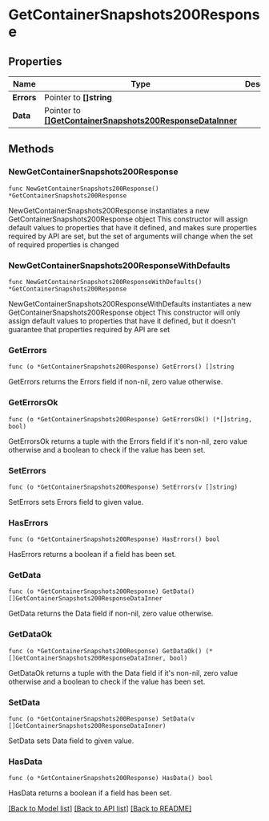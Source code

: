 # GetContainerSnapshots200Response

## Properties

Name | Type | Description | Notes
------------ | ------------- | ------------- | -------------
**Errors** | Pointer to **[]string** |  | [optional] 
**Data** | Pointer to [**[]GetContainerSnapshots200ResponseDataInner**](GetContainerSnapshots200ResponseDataInner.md) |  | [optional] 

## Methods

### NewGetContainerSnapshots200Response

`func NewGetContainerSnapshots200Response() *GetContainerSnapshots200Response`

NewGetContainerSnapshots200Response instantiates a new GetContainerSnapshots200Response object
This constructor will assign default values to properties that have it defined,
and makes sure properties required by API are set, but the set of arguments
will change when the set of required properties is changed

### NewGetContainerSnapshots200ResponseWithDefaults

`func NewGetContainerSnapshots200ResponseWithDefaults() *GetContainerSnapshots200Response`

NewGetContainerSnapshots200ResponseWithDefaults instantiates a new GetContainerSnapshots200Response object
This constructor will only assign default values to properties that have it defined,
but it doesn't guarantee that properties required by API are set

### GetErrors

`func (o *GetContainerSnapshots200Response) GetErrors() []string`

GetErrors returns the Errors field if non-nil, zero value otherwise.

### GetErrorsOk

`func (o *GetContainerSnapshots200Response) GetErrorsOk() (*[]string, bool)`

GetErrorsOk returns a tuple with the Errors field if it's non-nil, zero value otherwise
and a boolean to check if the value has been set.

### SetErrors

`func (o *GetContainerSnapshots200Response) SetErrors(v []string)`

SetErrors sets Errors field to given value.

### HasErrors

`func (o *GetContainerSnapshots200Response) HasErrors() bool`

HasErrors returns a boolean if a field has been set.

### GetData

`func (o *GetContainerSnapshots200Response) GetData() []GetContainerSnapshots200ResponseDataInner`

GetData returns the Data field if non-nil, zero value otherwise.

### GetDataOk

`func (o *GetContainerSnapshots200Response) GetDataOk() (*[]GetContainerSnapshots200ResponseDataInner, bool)`

GetDataOk returns a tuple with the Data field if it's non-nil, zero value otherwise
and a boolean to check if the value has been set.

### SetData

`func (o *GetContainerSnapshots200Response) SetData(v []GetContainerSnapshots200ResponseDataInner)`

SetData sets Data field to given value.

### HasData

`func (o *GetContainerSnapshots200Response) HasData() bool`

HasData returns a boolean if a field has been set.


[[Back to Model list]](../README.md#documentation-for-models) [[Back to API list]](../README.md#documentation-for-api-endpoints) [[Back to README]](../README.md)


